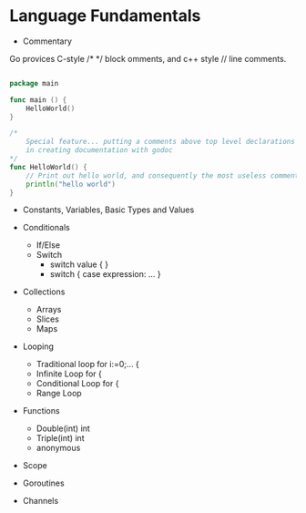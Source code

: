 # Language Fundamentals

* Commentary

Go provices C-style /* */ block omments, and c++ style // line comments.

```go

package main

func main () {
	HelloWorld()
}

/*
	Special feature... putting a comments above top level declarations will be used 
	in creating documentation with godoc
*/
func HelloWorld() {
	// Print out hello world, and consequently the most useless comment ever made.
	println("hello world")
}
```

* Constants, Variables, Basic Types and Values

* Conditionals
  * If/Else
  * Switch
    * switch value { }
    * switch { case expression: ... }

* Collections
  * Arrays
  * Slices
  * Maps

* Looping
  * Traditional loop for i:=0;... {
  * Infinite Loop for {
  * Conditional Loop for <bool> {
  * Range Loop

* Functions
  * Double(int) int
  * Triple(int) int
  * anonymous

* Scope

* Goroutines

* Channels
